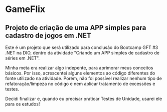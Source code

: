 # GameFlix

## Projeto de criação de uma APP simples para cadastro de jogos em .NET

Este é um projeto que será utilizado para conclusão do Bootcamp GFT #3 .NET na DIO, dentro da atividade "Criando um APP simples de cadastro de séries em .NET".



Minha meta era realizar algo indepente, para aprimorar meus conceitos básicos. Por isso, acrescentei alguns elementos ao código diferentes do fonte utilizado na atividade.
Porém, não foi possível realizar nenhum tipo de refatoração/limpeza no código e nem aplicar tratamento de excessões e testes.

Decidi finalizar e, quando eu precisar praticar Testes de Unidade, usarei ele para os estudos!